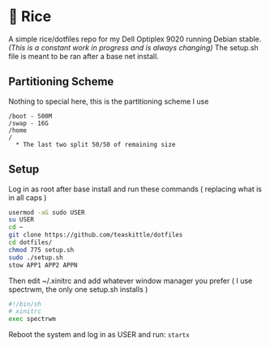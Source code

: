 # :rice: Rice

A simple rice/dotfiles repo for my Dell Optiplex 9020 running Debian stable. *(This is a constant work in progress and is always changing)* The setup.sh file is meant to be ran after a base net install.

## Partitioning Scheme

Nothing to special here, this is the partitioning scheme I use

```
/boot - 500M
/swap - 16G
/home
/
  * The last two split 50/50 of remaining size
```

## Setup

Log in as root after base install and run these commands ( replacing what is in all caps )

```bash
usermod -aG sudo USER
su USER
cd ~
git clone https://github.com/teaskittle/dotfiles
cd dotfiles/
chmod 775 setup.sh
sudo ./setup.sh
stow APP1 APP2 APPN
```

Then edit ~/.xinitrc and add whatever window manager you prefer ( I use spectrwm, the only one setup.sh installs )

```bash
#!/bin/sh
# xinitrc
exec spectrwm
```

Reboot the system and log in as USER and run: `startx`
